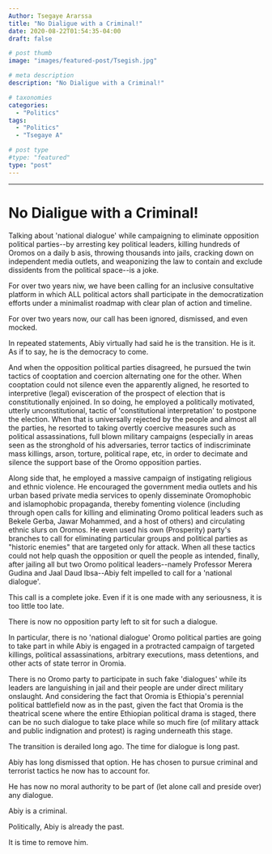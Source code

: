 ```yaml
---
Author: Tsegaye Ararssa 
title: "No Dialigue with a Criminal!"
date: 2020-08-22T01:54:35-04:00
draft: false

# post thumb
image: "images/featured-post/Tsegish.jpg"

# meta description
description: "No Dialigue with a Criminal!"

# taxonomies
categories: 
  - "Politics"
tags:
  - "Politics"
  - "Tsegaye A"

# post type
#type: "featured"
type: "post"
---
```


<hr>

No Dialigue with a Criminal!
=======================
Talking about 'national dialogue' while campaigning to eliminate opposition political parties--by arresting key political leaders, killing hundreds of Oromos on a daily b
asis, throwing thousands into jails, cracking down on independent media outlets, and weaponizing the law to contain and exclude dissidents from the political space--is a joke. 

For over two years niw, we have been calling for an inclusive consultative platform in which ALL political actors shall participate in the democratization efforts under a minimalist roadmap with clear plan of action and timeline.

For over two years now, our call has been ignored, dismissed, and even mocked.

In repeated statements, Abiy virtually had said he is the transition. He is it. As if to say, he is the democracy to come. 

And when the opposition political parties disagreed, he pursued the twin tactics of cooptation and coercion alternating one for the other. When cooptation could not silence even the apparently aligned, he resorted to interpretive (legal) evisceration of the prospect of election that is constitutionally enjoined. In so doing, he employed a politically motivated, utterly unconstitutional, tactic of 'constitutional interpretation' to postpone the election.
When that is universally rejected by the people and almost all the parties, he resorted to taking overtly coercive measures such as political assassinations, full blown military campaigns (especially in areas seen as the stronghold of his adversaries, terror tactics of indiscriminate mass killings, arson, torture, political rape, etc, in order to decimate and silence the support base of the Oromo opposition parties. 

Along side that, he employed a massive campaign of instigating religious and ethnic violence. He encouraged the government media outlets and his urban based private media services to openly disseminate Oromophobic and islamophobic propaganda, thereby fomenting violence (including through open calls for killing and eliminating Oromo political leaders such as Bekele Gerba, Jawar Mohammed, and a host of others) and circulating ethnic slurs on Oromos. He even used his own (Prosperity) party's branches to call for eliminating particular groups and political parties as "historic enemies" that are targeted only for attack.
When all these tactics could not help quash the opposition or quell the people as intended, finally, after jailing all but two Oromo political leaders--namely Professor Merera Gudina and Jaal Daud Ibsa--Abiy felt impelled to call for a 'national dialogue'. 

This call is a complete joke. Even if it is one made with any seriousness, it is too little too late.

There is now no opposition party left to sit for such a dialogue.

In particular, there is no 'national dialogue' Oromo political parties are going to take part in while Abiy is engaged in a protracted campaign of targeted killings, political assassinations, arbitrary executions, mass detentions, and other acts of state terror in Oromia.

There is no Oromo party to participate in such fake 'dialogues' while its leaders are languishing in jail and their people are under direct military onslaught.
And considering the fact that Oromia is Ethiopia's perennial political battlefield now as in the past, given the fact that Oromia is the theatrical scene where the entire Ethiopian political drama is staged, there can be no such dialogue to take place while so much fire (of military attack and public indignation and protest) is raging underneath this stage.

The transition is derailed long ago. The time for dialogue is long past.

Abiy has long dismissed that option. He has chosen to pursue criminal and terrorist tactics he now has to account for.

He has now no moral authority to be part of (let alone call and preside over) any dialogue.

Abiy is a criminal.

Politically, Abiy is already the past.

It is time to remove him.